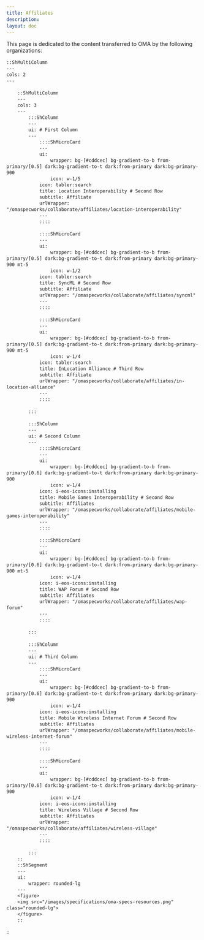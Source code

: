 ```yaml
---
title: Affiliates
description:
layout: doc
---
```

This page is dedicated to the content transferred to OMA by the following organizations:

    ::ShMultiColumn
    ---
    cols: 2 
    ---

        ::ShMultiColumn
        ---
        cols: 3 
        ---
            :::ShColumn 
            --- 
            ui: # First Column
            ---
                ::::ShMicroCard
                ---
                ui:
                    wrapper: bg-[#cddcec] bg-gradient-to-b from-primary/[0.5] dark:bg-gradient-to-t dark:from-primary dark:bg-primary-900
                    icon: w-1/5
                icon: tabler:search
                title: Location Interoperability # Second Row
                subtitle: Affiliate
                urlWrapper: "/omaspecworks/collaborate/affiliates/location-interoperability"
                ---
                ::::

                ::::ShMicroCard
                ---
                ui:
                    wrapper: bg-[#cddcec] bg-gradient-to-b from-primary/[0.5] dark:bg-gradient-to-t dark:from-primary dark:bg-primary-900 mt-5
                    icon: w-1/2
                icon: tabler:search
                title: SyncML # Second Row
                subtitle: Affiliate
                urlWrapper: "/omaspecworks/collaborate/affiliates/syncml"
                ---
                ::::

                ::::ShMicroCard
                ---
                ui:
                    wrapper: bg-[#cddcec] bg-gradient-to-b from-primary/[0.5] dark:bg-gradient-to-t dark:from-primary dark:bg-primary-900 mt-5
                    icon: w-1/4
                icon: tabler:search
                title: InLocation Alliance # Third Row
                subtitle: Affiliate
                urlWrapper: "/omaspecworks/collaborate/affiliates/in-location-alliance"
                ---
                ::::

            :::

            :::ShColumn 
            --- 
            ui: # Second Column
            ---
                ::::ShMicroCard
                ---
                ui:
                    wrapper: bg-[#cddcec] bg-gradient-to-b from-primary/[0.6] dark:bg-gradient-to-t dark:from-primary dark:bg-primary-900
                    icon: w-1/4
                icon: i-eos-icons:installing
                title: Mobile Games Interoperability # Second Row
                subtitle: Affiliates
                urlWrapper: "/omaspecworks/collaborate/affiliates/mobile-games-interoperability"
                ---
                ::::

                ::::ShMicroCard
                ---
                ui:
                    wrapper: bg-[#cddcec] bg-gradient-to-b from-primary/[0.6] dark:bg-gradient-to-t dark:from-primary dark:bg-primary-900 mt-5
                    icon: w-1/4
                icon: i-eos-icons:installing
                title: WAP Forum # Second Row
                subtitle: Affiliates
                urlWrapper: "/omaspecworks/collaborate/affiliates/wap-forum"
                ---
                ::::

            :::

            :::ShColumn 
            --- 
            ui: # Third Column
            ---
                ::::ShMicroCard
                ---
                ui:
                    wrapper: bg-[#cddcec] bg-gradient-to-b from-primary/[0.6] dark:bg-gradient-to-t dark:from-primary dark:bg-primary-900
                    icon: w-1/4
                icon: i-eos-icons:installing
                title: Mobile Wireless Internet Forum # Second Row
                subtitle: Affiliates
                urlWrapper: "/omaspecworks/collaborate/affiliates/mobile-wireless-internet-forum"
                ---
                ::::

                ::::ShMicroCard
                ---
                ui:
                    wrapper: bg-[#cddcec] bg-gradient-to-b from-primary/[0.6] dark:bg-gradient-to-t dark:from-primary dark:bg-primary-900
                    icon: w-1/4
                icon: i-eos-icons:installing
                title: Wireless Village # Second Row
                subtitle: Affiliates
                urlWrapper: "/omaspecworks/collaborate/affiliates/wireless-village"
                ---
                ::::
        
            :::      
        ::
        ::ShSegment
        ---
        ui:
            wrapper: rounded-lg
        ---
        <figure>
        <img src="/images/specifications/oma-specs-resources.png" class="rounded-lg">
        </figure>
        ::
::
